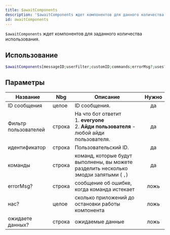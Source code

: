 ```yaml
---
title: $awaitComponents
description: '$awaitComponents ждет компонентов для данного количества использования.'
id: awaitComponents
---
```


`$awaitComponents` ждет компонентов для заданного количества использования.

## Использование

```php
$awaitComponents[messageID;userFilter;customID;commands;errorMsg?;uses?;awaitData?]
```

## Параметры

| Название             | Nbg    | Описание                                                                                                         | Нужно |
| -------------------- | ------ | ---------------------------------------------------------------------------------------------------------------- |:-----:|
| ID сообщения         | целое  | ID сообщения.                                                                                                    |  да   |
| Фильтр пользователей | строка | На что бот ответит <br /> 1. **everyone** <br /> 2. **Айди пользователя** - любой айди пользователя. |  да   |
| идентификатор        | строка | Пользовательский ID.                                                                                             |  да   |
| команды              | строка | команд, которые будут выполнены, вы можете разделить несколько эмодзи запятыми ( `,`)                            |  да   |
| errorMsg?            | строка | сообщение об ошибке, когда команда истекает                                                                      | ложь  |
| нас?                 | целое  | сколько приложений до остановки работы компонента                                                                | ложь  |
| ожидаете данных?     | строка | ожидаемые данные                                                                                                 | ложь  |